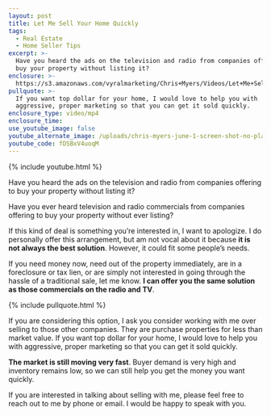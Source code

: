 ```yaml
---
layout: post
title: Let Me Sell Your Home Quickly
tags:
  - Real Estate
  - Home Seller Tips
excerpt: >-
  Have you heard the ads on the television and radio from companies offering to
  buy your property without listing it?
enclosure: >-
  https://s3.amazonaws.com/vyralmarketing/Chris+Myers/Videos/Let+Me+Sell+Your+Home+Quickly.mp4
pullquote: >-
  If you want top dollar for your home, I would love to help you with
  aggressive, proper marketing so that you can get it sold quickly.
enclosure_type: video/mp4
enclosure_time:
use_youtube_image: false
youtube_alternate_image: /uploads/chris-myers-june-1-screen-shot-no-play.jpg
youtube_code: fDSBxV4uoqM
---
```


{% include youtube.html %}

Have you heard the ads on the television and radio from companies offering to buy your property without listing it?

Have you ever heard television and radio commercials from companies offering to buy your property without ever listing?

If this kind of deal is something you’re interested in, I want to apologize. I do personally offer this arrangement, but am not vocal about it because **it is not always the best solution**. However, it could fit some people’s needs.

If you need money now, need out of the property immediately, are in a foreclosure or tax lien, or are simply not interested in going through the hassle of a traditional sale, let me know. **I can offer you the same solution as those commercials on the radio and TV**.

{% include pullquote.html %}

If you are considering this option, I ask you consider working with me over selling to those other companies. They are purchase properties for less than market value. If you want top dollar for your home, I would love to help you with aggressive, proper marketing so that you can get it sold quickly.

**The market is still moving very fast**. Buyer demand is very high and inventory remains low, so we can still help you get the money you want quickly.

If you are interested in talking about selling with me, please feel free to reach out to me by phone or email. I would be happy to speak with you.